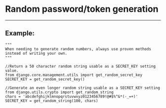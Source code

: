 # Random password/token generation
-------

## Example:


	"""
	When needing to generate random numbers, always use proven methods 
	instead of writing your own.
	"""
	
	//Return a 50 character random string usable as a SECRET_KEY setting value.
	from django.core.management.utils import get_random_secret_key
	SECRET_KEY = get_random_secret_key()
	
	//Generate an even longer random string usable as a SECRET_KEY setting
	from django.utils.crypto import get_random_string
	chars = 'abcdefghijklmnopqrstuvwxyz0123456789!@#$%^&*(-_=+)'
	SECRET_KEY = get_random_string(100, chars)
    
